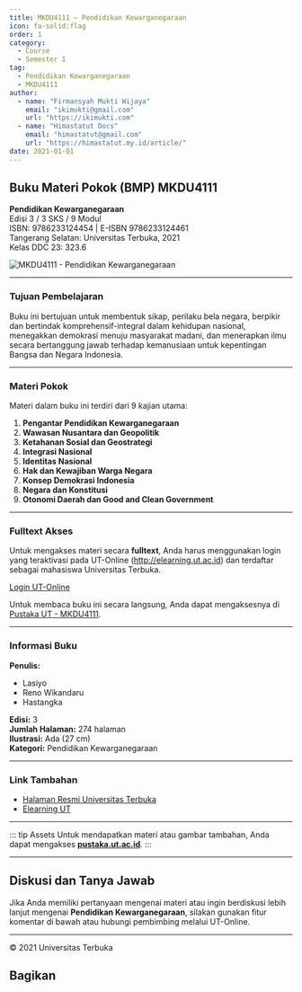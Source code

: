 ```yaml
--- 
title: MKDU4111 – Pendidikan Kewarganegaraan
icon: fa-solid:flag
order: 1
category:
  - Course
  - Semester 1
tag:
  - Pendidikan Kewarganegaraan
  - MKDU4111
author:
  - name: "Firmansyah Mukti Wijaya"
    email: "ikimukti@gmail.com"
    url: "https://ikimukti.com"
  - name: "Himastatut Docs"
    email: "himastatut@gmail.com"
    url: "https://himastatut.my.id/article/"
date: 2021-01-01
--- 
```


## Buku Materi Pokok (BMP) MKDU4111

**Pendidikan Kewarganegaraan**  
Edisi 3 / 3 SKS / 9 Modul  
ISBN: 9786233124454 | E-ISBN 9786233124461  
Tangerang Selatan: Universitas Terbuka, 2021  
Kelas DDC 23: 323.6  

![MKDU4111 - Pendidikan Kewarganegaraan](https://pustaka.ut.ac.id/lib/wp-content/uploads/2022/02/MKDK411103.jpg)

--- 

### Tujuan Pembelajaran

Buku ini bertujuan untuk membentuk sikap, perilaku bela negara, berpikir dan bertindak komprehensif-integral dalam kehidupan nasional, menegakkan demokrasi menuju masyarakat madani, dan menerapkan ilmu secara bertanggung jawab terhadap kemanusiaan untuk kepentingan Bangsa dan Negara Indonesia.

--- 

### Materi Pokok

Materi dalam buku ini terdiri dari 9 kajian utama:

1. **Pengantar Pendidikan Kewarganegaraan**
2. **Wawasan Nusantara dan Geopolitik**
3. **Ketahanan Sosial dan Geostrategi**
4. **Integrasi Nasional**
5. **Identitas Nasional**
6. **Hak dan Kewajiban Warga Negara**
7. **Konsep Demokrasi Indonesia**
8. **Negara dan Konstitusi**
9. **Otonomi Daerah dan Good and Clean Government**

--- 

### Fulltext Akses

Untuk mengakses materi secara **fulltext**, Anda harus menggunakan login yang teraktivasi pada UT-Online (http://elearning.ut.ac.id) dan terdaftar sebagai mahasiswa Universitas Terbuka.

[Login UT-Online](http://elearning.ut.ac.id)  

Untuk membaca buku ini secara langsung, Anda dapat mengaksesnya di [Pustaka UT - MKDU4111](https://pustaka.ut.ac.id/lib/mkdu4111-pendidikan-kewarganegaraan-edisi-3).

--- 

### Informasi Buku

**Penulis:**
- Lasiyo
- Reno Wikandaru
- Hastangka

**Edisi:** 3  
**Jumlah Halaman:** 274 halaman  
**Ilustrasi:** Ada (27 cm)  
**Kategori:** Pendidikan Kewarganegaraan  

--- 

### Link Tambahan

- [Halaman Resmi Universitas Terbuka](https://www.ut.ac.id)
- [Elearning UT](http://elearning.ut.ac.id)

--- 

::: tip Assets
Untuk mendapatkan materi atau gambar tambahan, Anda dapat mengakses **[pustaka.ut.ac.id](https://pustaka.ut.ac.id)**.
:::

--- 

## Diskusi dan Tanya Jawab

Jika Anda memiliki pertanyaan mengenai materi atau ingin berdiskusi lebih lanjut mengenai **Pendidikan Kewarganegaraan**, silakan gunakan fitur komentar di bawah atau hubungi pembimbing melalui UT-Online.


--- 

<footer>
  <p>© 2021 Universitas Terbuka</p>
</footer>


## Bagikan
<Share colorful />
<GitContributors />
<GitChangelog />